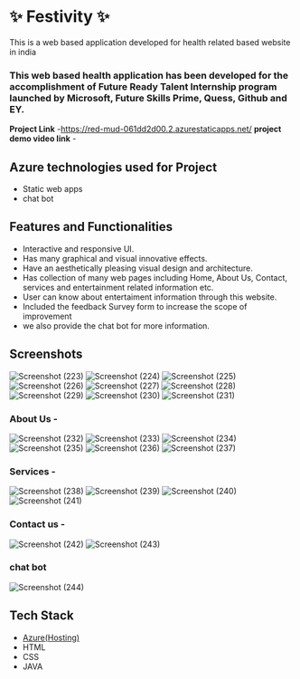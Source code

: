 # ✨ Festivity ✨

This is a web based application developed for health related based website in india

### This web based health application has been developed for the accomplishment of Future Ready Talent Internship program launched by Microsoft, Future Skills Prime, Quess, Github and EY.


**Project Link** -https://red-mud-061dd2d00.2.azurestaticapps.net/
**project demo video link** - 

## Azure technologies used for Project

- Static web apps
- chat bot

## Features and Functionalities 

- Interactive and responsive UI.
- Has many graphical and visual innovative effects.
- Have an aesthetically pleasing visual design and architecture.
- Has collection of many web pages including Home, About Us, Contact, services and entertainment related information etc.
- User can know about entertaiment information through this website.
- Included the feedback Survey form to increase the scope of improvement 
- we also provide the chat bot for more information.

## Screenshots
![Screenshot (223)](https://user-images.githubusercontent.com/117892365/205094591-d9a51e69-1c39-4a06-abb7-a6ad6d585dc3.png)
![Screenshot (224)](https://user-images.githubusercontent.com/117892365/205094659-050789b4-0df8-42d1-97d0-c3274ac829ea.png)
![Screenshot (225)](https://user-images.githubusercontent.com/117892365/205094692-88d5c5fa-7a21-48d1-8bc9-de03927b7bc7.png)
![Screenshot (226)](https://user-images.githubusercontent.com/117892365/205094719-e6844c43-dd54-4af8-9a69-8f82c5264b0e.png)
![Screenshot (227)](https://user-images.githubusercontent.com/117892365/205094757-52122674-1e9b-4aa5-bc90-0854bafc51db.png)
![Screenshot (228)](https://user-images.githubusercontent.com/117892365/205094801-b6aeaa74-844a-47a9-aa64-e44fa2fb47e8.png)
![Screenshot (229)](https://user-images.githubusercontent.com/117892365/205094839-4fa84db2-43d7-4365-8e31-0dceb7c1475f.png)
![Screenshot (230)](https://user-images.githubusercontent.com/117892365/205094887-2a9d725b-a8a7-4378-baad-2f8027060f43.png)
![Screenshot (231)](https://user-images.githubusercontent.com/117892365/205094940-0185339a-7351-4317-8217-09abb262363b.png)


### About Us -
![Screenshot (232)](https://user-images.githubusercontent.com/117892365/205095199-2e6e4ac8-b666-4fcc-8a83-6fa430872491.png)
![Screenshot (233)](https://user-images.githubusercontent.com/117892365/205095230-97f6a28b-3ac1-4145-a2ec-188a46bd8bbb.png)
![Screenshot (234)](https://user-images.githubusercontent.com/117892365/205095277-d392495b-e514-401b-ac65-256de43176c1.png)
![Screenshot (235)](https://user-images.githubusercontent.com/117892365/205095347-dfbf8a42-d557-46fd-8732-271e51bfc14b.png)
![Screenshot (236)](https://user-images.githubusercontent.com/117892365/205095383-c28b8dae-3076-4077-aa55-b2e58f233fd4.png)
![Screenshot (237)](https://user-images.githubusercontent.com/117892365/205095403-b38ae16e-ddc9-4dbc-8184-143bd86d6af3.png)


### Services -
![Screenshot (238)](https://user-images.githubusercontent.com/117892365/205095632-a3705469-4486-4535-b0a0-6664ee8da765.png)
![Screenshot (239)](https://user-images.githubusercontent.com/117892365/205095676-09d8e240-e93b-442d-a9eb-00f610167f17.png)
![Screenshot (240)](https://user-images.githubusercontent.com/117892365/205095713-59a8fa28-151f-4375-80be-e720e216ccb2.png)
![Screenshot (241)](https://user-images.githubusercontent.com/117892365/205095752-238ec9ff-61d0-401b-ad7a-f2d4f00bf299.png)



### Contact us -
![Screenshot (242)](https://user-images.githubusercontent.com/117892365/205095934-3141085e-03ca-4190-a126-2eaca6189d6d.png)
![Screenshot (243)](https://user-images.githubusercontent.com/117892365/205095971-dcc9cb9b-26c3-48b1-a763-26bd472c12ee.png)

### chat bot

![Screenshot (244)](https://user-images.githubusercontent.com/117892365/205096015-41f6385d-5f6d-455c-b77c-0bce22ae50cd.png)



## Tech Stack 

- [Azure(Hosting)](https://azure.microsoft.com/en-in/features/azure-portal/)
- HTML
- CSS
- JAVA
